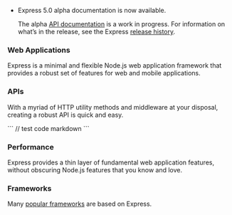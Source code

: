*   Express 5.0 alpha documentation is now available.
    
    The alpha [API documentation](https://expressjs.com/en/5x/api.html) is a work in progress. For information on what’s in the release, see the Express [release history](https://github.com/expressjs/express/blob/5.0/History.md).
    

### Web Applications

Express is a minimal and flexible Node.js web application framework that provides a robust set of features for web and mobile applications.

### APIs

With a myriad of HTTP utility methods and middleware at your disposal, creating a robust API is quick and easy.

<ShortExercise title="test merge scrape">
    ```
    // test code markdown
    ```
</ShortExercise>

### Performance

Express provides a thin layer of fundamental web application features, without obscuring Node.js features that you know and love.

### Frameworks

Many [popular frameworks](https://expressjs.com/en/resources/frameworks.html) are based on Express.
